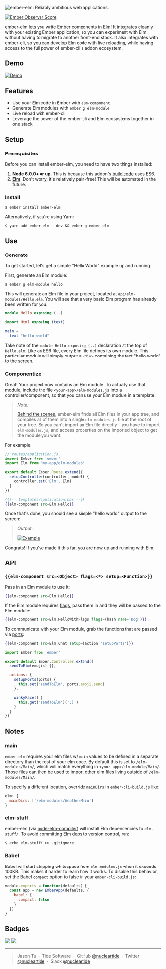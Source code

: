 ![ember-elm: Reliably ambitious web applications.](assets/title.png)

[![Ember Observer Score](https://emberobserver.com/badges/ember-elm.svg)](https://emberobserver.com/addons/ember-elm)

ember-elm lets you write Ember components in [Elm](http://elm-lang.org/)! It
integrates cleanly with your existing Ember application, so you can experiment
with Elm without having to migrate to another front-end stack. It also
integrates with ember-cli, so you can develop Elm code with live reloading,
while having access to the full power of ember-cli's addon ecosystem.

## Demo

<a href="https://nucleartide.github.io/ember-elm/"><img alt="Demo" src="assets/demo.png"></a>

## Features

- Use your Elm code in Ember with `elm-component`
- Generate Elm modules with `ember g elm-module`
- Live reload with ember-cli
- Leverage the power of the ember-cli and Elm ecosystems together in one stack

## Setup

### Prerequisites

Before you can install ember-elm, you need to have two things installed:

1. **Node 6.0.0+ or up**. This is because this addon's [build code](index.js) uses
   ES6.
2. [**Elm**](https://guide.elm-lang.org/install.html). Don't worry, it's relatively
   pain-free! This will be automated in the future.

### Install

```
$ ember install ember-elm
```

Alternatively, if you're using Yarn:

```
$ yarn add ember-elm --dev && ember g ember-elm
```

## Use

### Generate

To get started, let's get a simple "Hello World" example up and running.

First, generate an Elm module:

```
$ ember g elm-module hello
```

This will generate an Elm file in your project, located at
`app/elm-modules/Hello.elm`. You will see that a very basic Elm program has
already been written for you:

```elm
module Hello exposing (..)

import Html exposing (text)

main =
  text "hello world"
```

Take note of the `module Hello exposing (..)` declaration at the top of
`Hello.elm`. Like an ES6 file, every Elm file defines its own module. This
particular module will simply output a `<div>` containing the text "hello world"
to the screen.

### Componentize

Great! Your project now contains an Elm module. To actually use that module,
include the file `<your-app>/elm-modules.js` into a controller/component, so
that you can use your Elm module in a template.

> _Note:_
>
> [Behind the scenes](broccoli-elm/index.js), ember-elm finds all Elm files in
> your app tree, and compiles all of them into a single `elm-modules.js` file at
> the root of your tree. So you can't import an Elm file directly – you have to
> import `elm-modules.js`, and access properties on the imported object to get
> the module you want.

For example:

```js
// routes/application.js
import Ember from 'ember'
import Elm from 'my-app/elm-modules'

export default Ember.Route.extend({
  setupController(controller, model) {
    controller.set('Elm', Elm)
  }
})
```

```hbs
{{!-- templates/application.hbs --}}
{{elm-component src=Elm.Hello}}
```

Once that's done, you should see a simple "hello world" output to the screen:

> _Output:_
>
> <a href="assets/example_full.png"><img alt="Example" src="assets/example.png"></a>

Congrats! If you've made it this far, you are now up and running with Elm.

## API

### `{{elm-component src=<Object> flags=<*> setup=<Function>}}`

Pass in an Elm module to use it:

```hbs
{{elm-component src=Elm.Hello}}
```

If the Elm module requires [flags][3], pass them in and they will be passed to
the Elm module:

```hbs
{{elm-component src=Elm.HelloWithFlags flags=(hash name='Dog')}}
```

To communicate with your Elm module, grab the functions that are passed via
[ports][2]:

```hbs
{{elm-component src=Elm.Chat setup=(action 'setupPorts')}}
```

```js
import Ember from 'ember'

export default Ember.Controller.extend({
  sendToElm(emojis) {},

  actions: {
    setupPorts(ports) {
      this.set('sendToElm', ports.emoji.send)
    },

    winkyFace() {
      this.get('sendToElm')(';)')
    }
  }
})
```

## Notes

### main

`ember-elm` requires your elm files w/ `main` values to be defined in a separate directory 
than the rest of your elm code.  By default this is set to `/elm-modules/Main/`, which will match everything 
in `<your app>/elm-module/Main/`.  Those files can then be used to import other elm files living outside of `/elm-modules/Main/`.

To specify a different location, override `mainDirs` in `ember-cli-build.js` like:

```js
elm: {
  mainDirs: ['/elm-modules/AnotherMain']
}
```

### elm-stuff

ember-elm (via [node-elm-compiler][4]) will install Elm dependencies to
`elm-stuff/`.  To avoid committing Elm deps to version control, run:

```
$ echo elm-stuff/ >> .gitignore
```

### Babel

Babel will start stripping whitespace from `elm-modules.js` when it exceeds
100KB. This makes it harder to learn how it works. To disable this behavior, set
the Babel `compact` option to false in your `ember-cli-build.js`:

```js
module.exports = function(defaults) {
  const app = new EmberApp(defaults, {
    babel: {
      compact: false
    }
  })
}
```

## Badges

![](https://img.shields.io/badge/license-MIT-blue.svg)
![](https://img.shields.io/badge/status-stable-green.svg)

---

> Jason Tu &nbsp;&middot;&nbsp;
> Tide Software &nbsp;&middot;&nbsp;
> GitHub [@nucleartide](https://github.com/nucleartide) &nbsp;&middot;&nbsp;
> Twitter [@nucleartide](https://twitter.com/nucleartide) &nbsp;&middot;&nbsp;
> Slack [@nucleartide](https://embercommunity.slack.com/messages/@nucleartide/)

[1]: https://github.com/nucleartide/ember-elm/blob/7072c421333c072685b04f7a40d5d580d2cc2e92/tests/dummy/app/routes/application.js#L20
[2]: https://guide.elm-lang.org/interop/javascript.html#ports
[3]: https://guide.elm-lang.org/interop/javascript.html#flags
[4]: https://github.com/rtfeldman/node-elm-compiler
